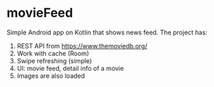 # movieFeed
Simple Android app on Kotlin that shows news feed.
The project has:
1. REST API from https://www.themoviedb.org/
2. Work with cache (Room)
3. Swipe refreshing (simple)
4. UI: movie feed, detail info of a movie
5. Images are also loaded
